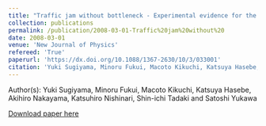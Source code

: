 ```yaml
---
title: "Traffic jam without bottleneck - Experimental evidence for the physical mechanism of forming a jam"
collection: publications
permalink: /publication/2008-03-01-Traffic%20jam%20without%20
date: 2008-03-01
venue: 'New Journal of Physics'
refereed: 'True'
paperurl: 'https://dx.doi.org/10.1088/1367-2630/10/3/033001'
citation: 'Yuki Sugiyama, Minoru Fukui, Macoto Kikuchi, Katsuya Hasebe, Akihiro Nakayama, Katsuhiro Nishinari, Shin-ichi Tadaki and Satoshi Yukawa, Traffic jam without bottleneck - Experimental evidence for the physical mechanism of forming a jam, New Journal of Physics, <b>10</b>, 033001, (2008)'
---
```


Author(s): Yuki Sugiyama, Minoru Fukui, Macoto Kikuchi, Katsuya Hasebe, Akihiro Nakayama, Katsuhiro Nishinari, Shin-ichi Tadaki and Satoshi Yukawa


<a href='https://dx.doi.org/10.1088/1367-2630/10/3/033001'>Download paper here</a>
